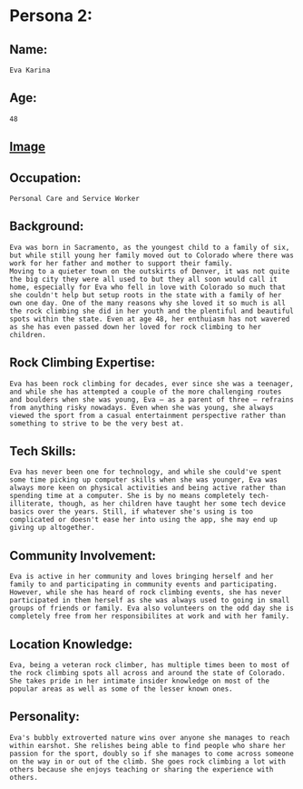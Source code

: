 # Persona 2:

## Name: 
    Eva Karina

## Age: 
    48

## [Image](https://drive.google.com/file/d/17PtgFSnCMY5c3fC3AAb2218xy30i4QUb/view?usp=sharing)

## Occupation:
    Personal Care and Service Worker

## Background: 
    Eva was born in Sacramento, as the youngest child to a family of six, but while still young her family moved out to Colorado where there was work for her father and mother to support their family.
    Moving to a quieter town on the outskirts of Denver, it was not quite the big city they were all used to but they all soon would call it home, especially for Eva who fell in love with Colorado so much that she couldn't help but setup roots in the state with a family of her own one day. One of the many reasons why she loved it so much is all the rock climbing she did in her youth and the plentiful and beautiful spots within the state. Even at age 48, her enthuiasm has not wavered as she has even passed down her loved for rock climbing to her children.

## Rock Climbing Expertise:
    Eva has been rock climbing for decades, ever since she was a teenager, and while she has attempted a couple of the more challenging routes and boulders when she was young, Eva — as a parent of three — refrains from anything risky nowadays. Even when she was young, she always viewed the sport from a casual entertainment perspective rather than something to strive to be the very best at.

## Tech Skills:
    Eva has never been one for technology, and while she could've spent some time picking up computer skills when she was younger, Eva was always more keen on physical activities and being active rather than spending time at a computer. She is by no means completely tech-illiterate, though, as her children have taught her some tech device basics over the years. Still, if whatever she's using is too complicated or doesn't ease her into using the app, she may end up giving up altogether.

## Community Involvement:
    Eva is active in her community and loves bringing herself and her family to and participating in community events and participating. However, while she has heard of rock climbing events, she has never participated in them herself as she was always used to going in small groups of friends or family. Eva also volunteers on the odd day she is completely free from her responsibilites at work and with her family.

## Location Knowledge:
    Eva, being a veteran rock climber, has multiple times been to most of the rock climbing spots all across and around the state of Colorado. She takes pride in her intimate insider knowledge on most of the popular areas as well as some of the lesser known ones.

## Personality:
    Eva's bubbly extroverted nature wins over anyone she manages to reach within earshot. She relishes being able to find people who share her passion for the sport, doubly so if she manages to come across someone on the way in or out of the climb. She goes rock climbing a lot with others because she enjoys teaching or sharing the experience with others.
